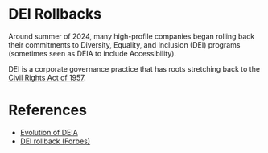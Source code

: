 # DEI Rollbacks
Around summer of 2024, many high-profile companies began rolling back their commitments to Diversity, Equality, and Inclusion (DEI) programs (sometimes seen as DEIA to include Accessibility). 

DEI is a corporate governance practice that has roots stretching back to the [Civil Rights Act of 1957](https://en.wikipedia.org/wiki/Civil_Rights_Act_of_1957).



# References
- [Evolution of DEIA](https://www.diversitycertification.org/deia-matters/what-is-deia/evolution-of-deia) 
- [DEI rollback (Forbes)](https://www.forbes.com/sites/conormurray/2025/02/17/banks-including-jpmorgan-chase-and-morgan-stanley-reportedly-cutting-back-dei-references-here-are-all-the-companies-rolling-back-dei/)